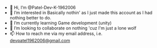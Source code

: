 - 👋 Hi, I’m @Patel-Dev-K-1962006
- 👀 I’m interested in Basically nothin' as I just made this account as I had nothing better to do.
- 🌱 I’m currently learning Game development (unity)
- 💞️ I’m looking to collaborate on nothing 'cuz I'm just a lone wolf
- 📫 How to reach me via my email address, i.e. devpatel1962006@gmail.com

<!---
Patel-Dev-K-1962006/Patel-Dev-K-1962006 is a ✨ special ✨ repository because its `README.md` (this file) appears on your GitHub profile.
You can click the Preview link to take a look at your changes.
--->
